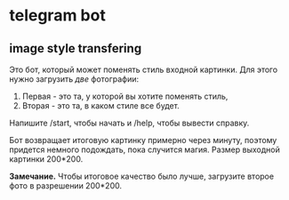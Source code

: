 # telegram bot
## image style transfering 

Это бот, который может поменять стиль входной картинки. 
Для этого нужно загрузить *две* фотографии:
1. Первая - это та, у которой вы хотите поменять стиль, 
2. Вторая - это та, в каком стиле все будет.

Напишите /start, чтобы начать и /help, чтобы вывести справку.

Бот возвращает итоговую картинку примерно через минуту, поэтому придется немного подождать, пока случится магия.
Размер выходной картинки 200\*200.

**Замечание.** Чтобы итоговое качество было лучше, загрузите второе фото в разрешении 200\*200.

